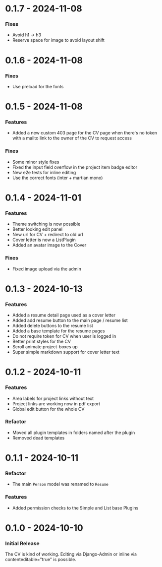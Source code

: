 0.1.7 - 2024-11-08
==================

### Fixes
- Avoid h1 -> h3
- Reserve space for image to avoid layout shift

0.1.6 - 2024-11-08
==================

### Fixes
- Use preload for the fonts

0.1.5 - 2024-11-08
==================

### Features
- Added a new custom 403 page for the CV page when there's no token with a 
  mailto link to the owner of the CV to request access

### Fixes
- Some minor style fixes
- Fixed the input field overflow in the project item badge editor
- New e2e tests for inline editing
- Use the correct fonts (inter + martian mono)

0.1.4 - 2024-11-01
==================

### Features

- Theme switching is now possible
- Better looking edit panel
- New url for CV + redirect to old url
- Cover letter is now a ListPlugin
- Added an avatar image to the Cover

### Fixes

- Fixed image upload via the admin

0.1.3 - 2024-10-13
==================

### Features

- Added a resume detail page used as a cover letter
- Added add resume button to the main page / resume list
- Added delete buttons to the resume list
- Added a base template for the resume pages
- Do not require token for CV when user is logged in
- Better print styles for the CV
- Scroll animate project-boxes up
- Super simple markdown support for cover letter text

0.1.2 - 2024-10-11
==================

### Features
- Area labels for project links without text
- Project links are working now in pdf export
- Global edit button for the whole CV

### Refactor
- Moved all plugin templates in folders named after the plugin
- Removed dead templates

0.1.1 - 2024-10-11
==================

### Refactor
- The main `Person` model was renamed to `Resume`

### Features
- Added permission checks to the Simple and List base Plugins

0.1.0 - 2024-10-10
==================

### Initial Release

The CV is kind of working. Editing via Django-Admin or inline via
contenteditable="true" is possible.